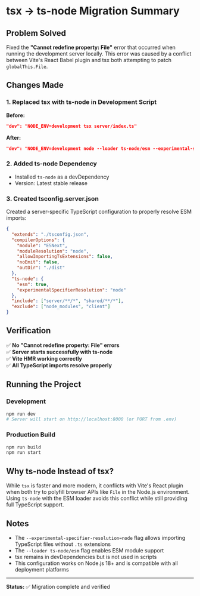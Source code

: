 # tsx → ts-node Migration Summary

## Problem Solved
Fixed the **"Cannot redefine property: File"** error that occurred when running the development server locally. This error was caused by a conflict between Vite's React Babel plugin and tsx both attempting to patch `globalThis.File`.

## Changes Made

### 1. Replaced tsx with ts-node in Development Script

**Before:**
```json
"dev": "NODE_ENV=development tsx server/index.ts"
```

**After:**
```json
"dev": "NODE_ENV=development node --loader ts-node/esm --experimental-specifier-resolution=node server/index.ts"
```

### 2. Added ts-node Dependency
- Installed `ts-node` as a devDependency
- Version: Latest stable release

### 3. Created tsconfig.server.json
Created a server-specific TypeScript configuration to properly resolve ESM imports:

```json
{
  "extends": "./tsconfig.json",
  "compilerOptions": {
    "module": "ESNext",
    "moduleResolution": "node",
    "allowImportingTsExtensions": false,
    "noEmit": false,
    "outDir": "./dist"
  },
  "ts-node": {
    "esm": true,
    "experimentalSpecifierResolution": "node"
  },
  "include": ["server/**/*", "shared/**/*"],
  "exclude": ["node_modules", "client"]
}
```

## Verification

✅ **No "Cannot redefine property: File" errors**  
✅ **Server starts successfully with ts-node**  
✅ **Vite HMR working correctly**  
✅ **All TypeScript imports resolve properly**  

## Running the Project

### Development
```bash
npm run dev
# Server will start on http://localhost:8000 (or PORT from .env)
```

### Production Build
```bash
npm run build
npm run start
```

## Why ts-node Instead of tsx?

While `tsx` is faster and more modern, it conflicts with Vite's React plugin when both try to polyfill browser APIs like `File` in the Node.js environment. Using `ts-node` with the ESM loader avoids this conflict while still providing full TypeScript support.

## Notes

- The `--experimental-specifier-resolution=node` flag allows importing TypeScript files without `.ts` extensions
- The `--loader ts-node/esm` flag enables ESM module support
- tsx remains in devDependencies but is not used in scripts
- This configuration works on Node.js 18+ and is compatible with all deployment platforms

---

**Status:** ✅ Migration complete and verified
